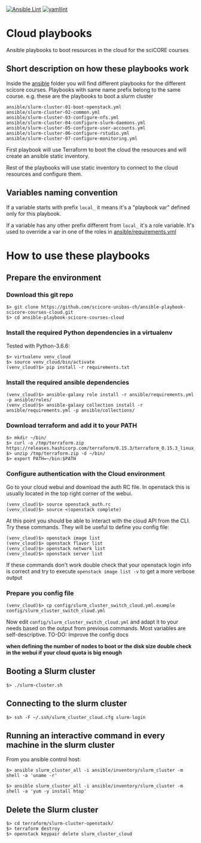 [![Ansible Lint](https://github.com/scicore-unibas-ch/ansible-playbook-scicore-courses-cloud/workflows/Ansible%20Lint/badge.svg)](https://github.com/scicore-unibas-ch/ansible-playbook-scicore-courses-cloud/actions?query=workflow%3A%22Ansible+Lint%22)
[![yamllint](https://github.com/scicore-unibas-ch/ansible-playbook-scicore-courses-cloud/workflows/yamllint/badge.svg)](https://github.com/scicore-unibas-ch/ansible-playbook-scicore-courses-cloud/actions?query=workflow%3Ayamllint)

# Cloud playbooks

Ansible playbooks to boot resources in the cloud for the sciCORE courses

## Short description on how these playbooks work

Inside the [ansible](ansible) folder you will find different playbooks for the different scicore courses.
Playbooks with same name prefix belong to the same course. e.g. these are the playbooks to boot a slurm cluster

```
ansible/slurm-cluster-01-boot-openstack.yml
ansible/slurm-cluster-02-common.yml
ansible/slurm-cluster-03-configure-nfs.yml
ansible/slurm-cluster-04-configure-slurm-daemons.yml
ansible/slurm-cluster-05-configure-user-accounts.yml
ansible/slurm-cluster-06-configure-rstudio.yml
ansible/slurm-cluster-07-configure-monitoring.yml
```

First playbook will use Terraform to boot the cloud the resources and will create an ansible static inventory. 

Rest of the playbooks will use static inventory to connect to the cloud resources and configure them.

## Variables naming convention

If a variable starts with prefix `local_` it means it's a "playbook var" defined only for this playbook.

If a variable has any other prefix different from `local_` it's a role variable. It's used to override a var in one of the roles in [ansible/requirements.yml](ansible/requirements.yml)

# How to use these playbooks

## Prepare the environment

### Download this git repo

```
$> git clone https://github.com/scicore-unibas-ch/ansible-playbook-scicore-courses-cloud.git
$> cd ansible-playbook-scicore-courses-cloud
```

### Install the required Python dependencies in a virtualenv

Tested with Python-3.6.6:

```
$> virtualenv venv_cloud
$> source venv_cloud/bin/activate
(venv_cloud)$> pip install -r requirements.txt
```

### Install the required ansible dependencies
```
(venv_cloud)$> ansible-galaxy role install -r ansible/requirements.yml -p ansible/roles/
(venv_cloud)$> ansible-galaxy collection install -r ansible/requirements.yml -p ansible/collections/
```

### Download terraform and add it to your PATH

```
$> mkdir ~/bin/
$> curl -o /tmp/terraform.zip https://releases.hashicorp.com/terraform/0.15.3/terraform_0.15.3_linux_amd64.zip
$> unzip /tmp/terraform.zip -d ~/bin/
$> export PATH=~/bin:$PATH
```

### Configure authentication with the Cloud environment

Go to your cloud webui and download the auth RC file. In openstack this is usually located in the top right corner of the webui.

```
(venv_cloud)$> source openstack_auth.rc
(venv_cloud)$> source <(openstack complete)
```

At this point you should be able to interact with the cloud API from the CLI. Try these commands. They will be useful to define
you config file:

```
(venv_cloud)$> openstack image list
(venv_cloud)$> openstack flavor list
(venv_cloud)$> openstack network list
(venv_cloud)$> openstack server list
```

If these commands don't work double check that your openstack login info is correct and try to execute `openstack image list -v` to get a more verbose output

### Prepare you config file
```
(venv_cloud)$> cp config/slurm_cluster_switch_cloud.yml.example config/slurm_cluster_switch_cloud.yml
```

Now edit `config/slurm_cluster_switch_cloud.yml` and adapt it to your needs based on the output from previous commands. Most variables are self-descriptive.
TO-DO: Improve the config docs

**when defining the number of nodes to boot or the disk size double check in the webui if your cloud quota is big enough**

## Booting a Slurm cluster

```
$> ./slurm-cluster.sh
```

## Connecting to the slurm cluster

```
$> ssh -F ~/.ssh/slurm_cluster_cloud.cfg slurm-login
```

## Running an interactive command in every machine in the slurm cluster

From you ansible control host:

```
$> ansible slurm_cluster_all -i ansible/inventory/slurm_cluster -m shell -a 'uname -r'

$> ansible slurm_cluster_all -i ansible/inventory/slurm_cluster -m shell -a 'yum -y install htop'
```

## Delete the Slurm cluster

```
$> cd terraform/slurm-cluster-openstack/
$> terraform destroy
$> openstack keypair delete slurm_cluster_cloud
```
